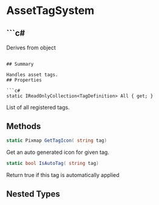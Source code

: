 # AssetTagSystem

## ```c#
Derives from object
```

## Summary

Handles asset tags.
## Properties

```c#
static IReadOnlyCollection<TagDefinition> All { get; } 
```
List of all registered tags.
## Methods

```c#
static Pixmap GetTagIcon( string tag) 
```
Get an auto generated icon for given tag.
```c#
static bool IsAutoTag( string tag) 
```
Return true if this tag is automatically applied
## Nested Types

